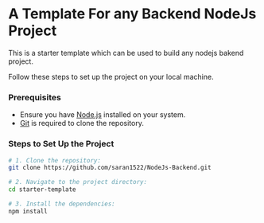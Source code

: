 # A Template For any Backend NodeJs Project

This is a starter template which can be used to build any nodejs bakend project.

Follow these steps to set up the project on your local machine.

### Prerequisites

- Ensure you have [Node.js](https://nodejs.org/) installed on your system.
- [Git](https://git-scm.com/) is required to clone the repository.

### Steps to Set Up the Project

```sh
# 1. Clone the repository:
git clone https://github.com/saran1522/NodeJs-Backend.git

# 2. Navigate to the project directory:
cd starter-template

# 3. Install the dependencies:
npm install

```
